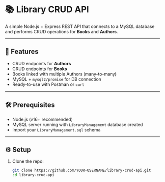 # 📚 Library CRUD API

A simple Node.js + Express REST API that connects to a MySQL database and performs CRUD operations for **Books** and **Authors**.

---

## 🚀 Features
- CRUD endpoints for **Authors**
- CRUD endpoints for **Books**
- Books linked with multiple Authors (many-to-many)
- MySQL + `mysql2/promise` for DB connection
- Ready-to-use with Postman or `curl`

---

## 🛠️ Prerequisites
- Node.js (v16+ recommended)
- MySQL server running with `LibraryManagement` database created
- Import your `LibraryManagement.sql` schema

---

## ⚙️ Setup

1. Clone the repo:
   ```bash
   git clone https://github.com/YOUR-USERNAME/library-crud-api.git
   cd library-crud-api

